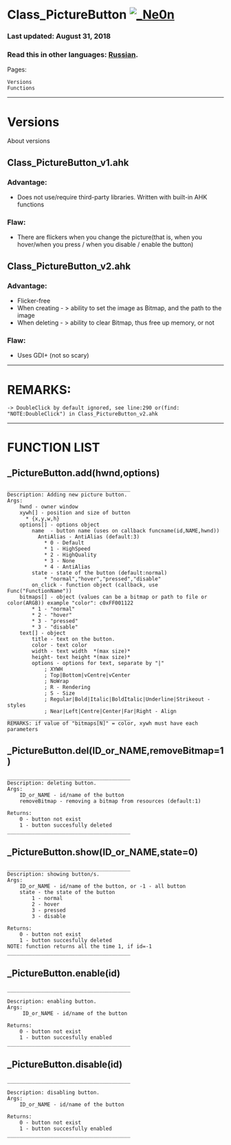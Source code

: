 # Class_PictureButton [![_Ne0n](https://cdn.rawgit.com/sindresorhus/awesome/d7305f38d29fed78fa85652e3a63e154dd8e8829/media/badge.svg)](https://github.com/Ne0n-git)

### Last updated: August 31, 2018
### Read this in other languages: [Russian](README.ru.md).
Pages:
```
Versions
Functions
```
------------------------------------------------------------------------------------



# Versions
About versions
## Class_PictureButton_v1.ahk
### Advantage:
- Does not use/require third-party libraries. Written with built-in AHK functions
### Flaw:
- There are flickers when you change the picture(that is, when you hover/when you press / when you disable / enable the button)


## Class_PictureButton_v2.ahk
### Advantage:
- Flicker-free
- When creating - > ability to set the image as Bitmap, and the path to the image
- When deleting - > ability to clear Bitmap, thus free up memory, or not
### Flaw:
- Uses GDI+ (not so scary)

------------------------------------------------------------------------------------


# REMARKS:
```
-> DoubleClick by default ignored, see line:290 or(find: "NOTE:DoubleClick") in Class_PictureButton_v2.ahk
```

------------------------------------------------------------------------------------
# FUNCTION LIST


## _PictureButton.add(hwnd,options)
```
________________________________________
Description: Adding new picture button.
Args:
    hwnd - owner window
    xywh[] - position and size of button
      * {x,y,w,h}
    options[] - options object
        name  - button name (uses on callback funcname(id,NAME,hwnd))
    	  AntiAlias - AntiAlias (default:3)
            * 0 - Default 
            * 1 - HighSpeed
            * 2 - HighQuality
            * 3 - None
            * 4 - AntiAlias
        state - state of the button (default:normal)
            * "normal","hover","pressed","disable"
        on_click - function object (callback, use Func("FunctionName"))
    bitmaps[] - object (values can be a bitmap or path to file or color(ARGB)) example "color": c0xFF001122
        * 1 - "normal"
        * 2 - "hover"
        * 3 - "pressed"
        * 3 - "disable"
    text[] - object
        title - text on the button.
        color - text color
        width - text width  *(max size)*
        height- text height *(max size)*
        options - options for text, separate by "|"
			; XYWH
			; Top|Bottom|vCentre|vCenter
			; NoWrap
			; R - Rendering
			; S - Size
			; Regular|Bold|Italic|BoldItalic|Underline|Strikeout - styles
			; Near|Left|Centre|Center|Far|Right - Align
________________________________________
REMARKS: if value of "bitmaps[N]" = color, xywh must have each parameters
```




## _PictureButton.del(ID_or_NAME,removeBitmap=1)
```
________________________________________
Description: deleting button.
Args:
    ID_or_NAME - id/name of the button
    removeBitmap - removing a bitmap from resources (default:1)

Returns:
    0 - button not exist
    1 - button succesfully deleted
________________________________________
```




## _PictureButton.show(ID_or_NAME,state=0)
```
________________________________________
Description: showing button/s.
Args:
    ID_or_NAME - id/name of the button, or -1 - all button
    state - the state of the button
        1 - normal
        2 - hover
        3 - pressed
        3 - disable

Returns:
    0 - button not exist
    1 - button succesfully deleted
NOTE: function returns all the time 1, if id=-1
________________________________________
```




## _PictureButton.enable(id)
```
________________________________________

Description: enabling button.
Args:
     ID_or_NAME - id/name of the button

Returns:
    0 - button not exist
    1 - button succesfully enabled
________________________________________
```




## _PictureButton.disable(id)
```
________________________________________

Description: disabling button.
Args:
    ID_or_NAME - id/name of the button

Returns:
    0 - button not exist
    1 - button succesfully enabled
________________________________________
```
